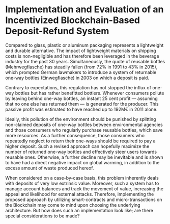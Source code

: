 # Implementation and Evaluation of an Incentivized Blockchain-Based Deposit-Refund System

Compared to glass, plastic or aluminum packaging represents a lightweight and durable alternative. The impact of lightweight materials on shipping costs is non-negligible and has therefore been leveraged in the beverage industry for the past 30 years. Simultaneously, the quote of reusable bottles (Mehrwegflasche) has steadily fallen (from 72\% in 1991 to 43\% in 2015), which prompted German lawmakers to introduce a system of returnable one-way bottles (Einwegflasche) in 2003 on which a deposit is paid. 

Contrary to expectations, this regulation has not stopped the influx of one-way bottles but has rather benefitted bottlers. Whenever consumers pollute by leaving behind one-way bottles, an instant 25 cent profit — assuming that no one else has returned them — is generated for the producer. This passive profit was estimated to have reached up to 192M€ in 2011 alone. 

Ideally, this pollution of the environment should be punished by splitting non-claimed deposits of one-way bottles between environmental agencies and those consumers who regularly purchase reusable bottles, which save more resources. As a further consequence, those consumers who repeatedly neglect to return their one-ways should be required to pay a higher deposit. Such a revised approach can hopefully maximize the number of returned one-way bottles and effectively steer users towards reusable ones. Otherwise, a further decline may be inevitable and is shown to have had a direct negative impact on global warming, in addition to the excess amount of waste produced hereof.

When considered on a case-by-case basis, this problem inherently deals with deposits of very low extrinsic value. Moreover, such a system has to manage account balances and track the movement of value, increasing the appeal and likelihood for external attacks. Therefore, implementing the proposed approach by utilizing smart-contracts and micro-transactions on the Blockchain may come to mind upon choosing the underlying architecture. But how does such an implementation look like; are there special considerations to be made? 
